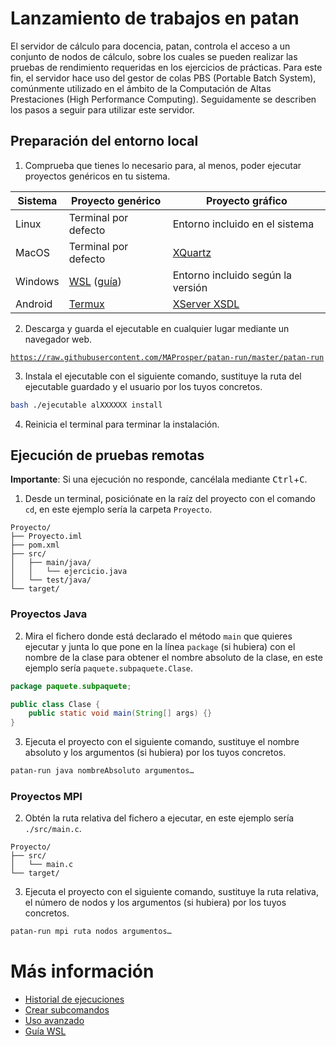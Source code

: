# Lanzamiento de trabajos en patan
El servidor de cálculo para docencia, patan, controla el acceso a un conjunto de nodos de cálculo, sobre los cuales se pueden realizar las pruebas de rendimiento requeridas en los ejercicios de prácticas. Para este fin, el servidor hace uso del gestor de colas PBS (Portable Batch System), comúnmente utilizado en el ámbito de la Computación de Altas Prestaciones (High Performance Computing). Seguidamente se describen los pasos a seguir para utilizar este servidor.

## Preparación del entorno local
1. Comprueba que tienes lo necesario para, al menos, poder ejecutar proyectos genéricos en tu sistema.

| Sistema | Proyecto genérico    | Proyecto gráfico                    |
| ------- | -------------------- | ----------------------------------- |
| Linux   | Terminal por defecto | Entorno incluido en el sistema      |
| MacOS   | Terminal por defecto | [XQuartz](https://www.xquartz.org/) |
| Windows | [WSL](https://docs.microsoft.com/es-es/windows/wsl) ([guía](docs/wsl.md)) | Entorno incluido según la versión                            |
| Android | [Termux](https://play.google.com/store/apps/details?id=com.termux) | [XServer XSDL](https://play.google.com/store/apps/details?id=x.org.server) |

2. Descarga y guarda el ejecutable en cualquier lugar mediante un navegador web.
<pre><code><a href="https://raw.githubusercontent.com/MAProsper/patan-run/master/patan-run">https://raw.githubusercontent.com/MAProsper/patan-run/master/patan-run</a></code></pre>

3. Instala el ejecutable con el siguiente comando, sustituye la ruta del ejecutable guardado y el usuario por los tuyos concretos.
```bash
bash ./ejecutable alXXXXXX install
```

4. Reinicia el terminal para terminar la instalación.

## Ejecución de pruebas remotas
**Importante**: Si una ejecución no responde, cancélala mediante <kbd>Ctrl</kbd>+<kbd>C</kbd>.

1. Desde un terminal, posiciónate en la raíz del proyecto con el comando `cd`, en este ejemplo sería la carpeta `Proyecto`.
```
Proyecto/
├── Proyecto.iml
├── pom.xml
├── src/
│   ├── main/java/
│   │   └── ejercicio.java
│   └── test/java/
└── target/
```

### Proyectos Java
2. Mira el fichero donde está declarado el método `main` que quieres ejecutar y junta lo que pone en la línea `package` (si hubiera) con el nombre de la clase para obtener el nombre absoluto de la clase, en este ejemplo sería `paquete.subpaquete.Clase`.
```java
package paquete.subpaquete;

public class Clase {
	public static void main(String[] args) {}
}
```

3. Ejecuta el proyecto con el siguiente comando, sustituye el nombre absoluto y los argumentos (si hubiera) por los tuyos concretos.
```bash
patan-run java nombreAbsoluto argumentos…
```

### Proyectos MPI
2. Obtén la ruta relativa del fichero a ejecutar, en este ejemplo sería `./src/main.c`.
```
Proyecto/
├── src/
│   └── main.c
└── target/
```

3. Ejecuta el proyecto con el siguiente comando, sustituye la ruta relativa, el número de nodos y los argumentos (si hubiera) por los tuyos concretos.
```bash
patan-run mpi ruta nodos argumentos…
```

# Más información
- [Historial de ejecuciones](docs/history.md)
- [Crear subcomandos](docs/subcommand.md)
- [Uso avanzado](docs/advanced.md)
- [Guía WSL](docs/wsl.md)